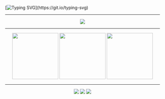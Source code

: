 [![Typing SVG](https://readme-typing-svg.demolab.com?font=Fira+Code&weight=700&size=21&letterSpacing=&duration=4000&pause=9000&color=0194DD&center=true&vCenter=true&width=1000&height=23&lines=Hello!+I'm+Jo%C3%A3o+Franca;Long+Live+Free+Software!)](https://git.io/typing-svg)

<hr>

<p align="center">
  <a href="https://skillicons.dev">
    <img src="https://skillicons.dev/icons?i=angular,c,cs,dotnet,git,java,js,jquery,linux,mysql,php,py,ts" />
  </a>
</p>

<hr>

<div align="center">
  <img height="150" src="https://github-readme-stats.vercel.app/api?username=JoaoPSFranca&show_icons=true&theme=algolia&line_height=27&hide_border=true&count_private=true"/>
  <img height="150" src="https://github-readme-stats.vercel.app/api/top-langs/?username=JoaoPSFranca&layout=donut&theme=algolia&hide_border=true&exclude%20repo=dotfiles&hide=css,html,scss"/>
  <img height="150" src="https://github-readme-streak-stats.herokuapp.com?user=JoaoPSFranca&theme=algolia&hide_border=true"/>
</div>

<hr>

<div align="center"> 
  <a href="https://www.instagram.com/joao.francap/" target="_blank"><img src="https://img.shields.io/badge/-Instagram-%23E4405F?style=for-the-badge&logo=instagram&logoColor=white" target="_blank"></a>
  <a href = "francasjoaopedro@gmail.com"><img src="https://img.shields.io/badge/-Gmail-%23333?style=for-the-badge&logo=gmail&logoColor=white" target="_blank"></a>
  <a href="https://www.linkedin.com/in/jo%C3%A3o-pedro-franca-a56771157/" target="_blank"><img src="https://img.shields.io/badge/-LinkedIn-%230077B5?style=for-the-badge&logo=linkedin&logoColor=white" target="_blank"></a>  
</div>
